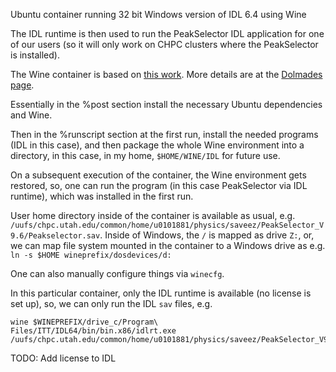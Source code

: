 Ubuntu container running 32 bit Windows version of IDL 6.4 using Wine

The IDL runtime is then used to run the PeakSelector IDL application for one of our users (so it will only work on CHPC clusters where the PeakSelector is installed).

The Wine container is based on [this work](https://singularity-hub.org/containers/955/). More details are at the [Dolmades page](http://secret4u.spdns.org/home).

Essentially in the %post section install the necessary Ubuntu dependencies and Wine.

Then in the %runscript section at the first run, install the needed programs (IDL in this case), and then package the whole Wine environment into a directory, in this case, in my home, `$HOME/WINE/IDL` for future use.

On a subsequent execution of the container, the Wine environment gets restored, so, one can run the program (in this case PeakSelector via IDL runtime), which was installed in the first run.

User home directory inside of the container is available as usual, e.g. `/uufs/chpc.utah.edu/common/home/u0101881/physics/saveez/PeakSelector_V9.6/Peakselector.sav`. Inside of Windows, the `/` is mapped as drive `Z:`, or, we can map file system mounted in the container to a Windows drive as e.g. `ln -s $HOME wineprefix/dosdevices/d:`

One can also manually configure things via `winecfg`.

In this particular container, only the IDL runtime is available (no license is set up), so, we can only run the IDL `sav` files, e.g.
```
wine $WINEPREFIX/drive_c/Program\ Files/ITT/IDL64/bin/bin.x86/idlrt.exe /uufs/chpc.utah.edu/common/home/u0101881/physics/saveez/PeakSelector_V9.6/Peakselector.sav
```

TODO: Add license to IDL

